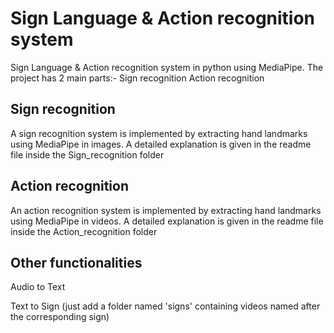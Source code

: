 # Sign Language & Action recognition system

Sign Language & Action recognition system in python using MediaPipe. The project has 2 main parts:-
Sign recognition
Action recognition


## Sign recognition

A sign recognition system is implemented by extracting hand landmarks using MediaPipe in images. A detailed explanation is given in the readme file inside the Sign_recognition folder

## Action recognition

An action recognition system is implemented by extracting hand landmarks using MediaPipe in videos. A detailed explanation is given in the readme file inside the Action_recognition folder

## Other functionalities

Audio to Text

Text to Sign (just add a folder named 'signs' containing videos named after the corresponding sign)

